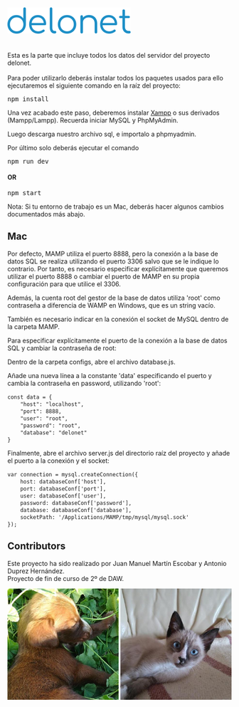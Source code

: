 ## <img src="./deloPNGblue.png">

<br/>
Esta es la parte que incluye todos los datos del servidor del proyecto delonet.
<br/><br/>
Para poder utilizarlo deberás instalar todos los paquetes usados para ello ejecutaremos el siguiente comando en la raíz del proyecto:<br> 

<pre>npm install</pre>

Una vez acabado este paso, deberemos instalar <a href="https://www.apachefriends.org/es/index.html">Xampp</a> o sus derivados (Mampp/Lampp). Recuerda iniciar MySQL y PhpMyAdmin.

Luego descarga nuestro archivo sql, e importalo a phpmyadmin.

Por último solo deberás ejecutar el comando

<pre>npm run dev</pre>

#### OR

<pre>npm start</pre>

Nota: Si tu entorno de trabajo es un Mac, deberás hacer algunos cambios documentados más abajo.

## Mac
Por defecto, MAMP utiliza el puerto 8888, pero la conexión a la base de datos SQL se realiza utilizando el puerto 3306
salvo que se le indique lo contrario. Por tanto, es necesario especificar explícitamente que queremos utilizar el puerto
8888 o cambiar el puerto de MAMP en su propia configuración para que utilice el 3306.

Además, la cuenta root del gestor de la base de datos utiliza 'root' como contraseña a diferencia de WAMP en Windows, que
es un string vacío.

También es necesario indicar en la conexión el socket de MySQL dentro de la carpeta MAMP.

Para especificar explícitamente el puerto de la conexión a la base de datos SQL y cambiar la contraseña de root:

Dentro de la carpeta configs, abre el archivo database.js.

Añade una nueva línea a la constante 'data' especificando el puerto y cambia la contraseña en password, utilizando 'root':

<pre><code>const data = {
    "host": "localhost",
    "port": 8888,
    "user": "root",
    "password": "root",
    "database": "delonet"
}
</code></pre>

Finalmente, abre el archivo server.js del directorio raíz del proyecto y añade el puerto a la conexión y el socket:

<pre><code>var connection = mysql.createConnection({
    host: databaseConf['host'],
    port: databaseConf['port'],
    user: databaseConf['user'],
    password: databaseConf['password'],
    database: databaseConf['database'],
    socketPath: '/Applications/MAMP/tmp/mysql/mysql.sock'
});
</code></pre>


## Contributors
Este proyecto ha sido realizado por Juan Manuel Martín Escobar y Antonio Duprez Hernández. <br>
Proyecto de fin de curso de 2º de DAW.

<img src="./bruni.jpeg" width="250px"> <img src="./gordito.jpeg" width="250px">

